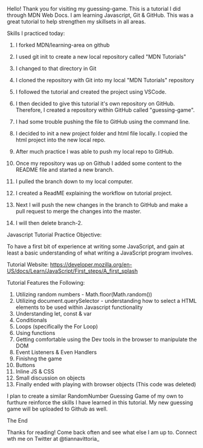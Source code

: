 Hello! Thank you for visiting my guessing-game. This is a tutorial I did through MDN Web Docs. I am learning Javascript, Git & GitHub. This was a great tutorial to help strengthen my skillsets in all areas. 


Skills I practiced today:

1. I forked MDN/learning-area on github

2. I used git init to create a new local repository called "MDN Tutorials"

3. I changed to that directory in Git

4. I cloned the repository with Git into my local "MDN Tutorials" repository

5. I followed the tutorial and created the project using VSCode.

6. I then decided to give this tutorial it's own repository on GitHub. Therefore, I created a repository within GitHub called "guessing-game". 

7. I had some trouble pushing the file to GitHub using the command line. 

8. I decided to init a new project folder and html file locally. I copied the html project into the new local repo. 

9. After much practice I was able to push my local repo to GitHub. 

10. Once my repository was up on Github I added some content to the README file and started a new branch. 

11. I pulled the branch down to my local computer.

12. I created a ReadME explaining the workflow on tutorial project.

13. Next I will push the new changes in the branch to GitHub and make a pull request to merge the changes into the master.

14. I will then delete branch-2.


Javascript Tutorial Practice Objective:

To have a first bit of experience at writing some JavaScript, and gain at least a basic understanding of what writing a JavaScript program involves.

Tutorial Website: https://developer.mozilla.org/en-US/docs/Learn/JavaScript/First_steps/A_first_splash

Tutorial Features the Following:

1. Utilizing random numbers - Math.floor(Math.random())
2. Utilizing document.querySelector - understanding how to select a HTML elements to be used within Javascript functionality
3. Understanding let, const & var
4. Conditionals
5. Loops (specifically the For Loop)
6. Using functions
7. Getting comfortable using the Dev tools in the browser to manipulate the DOM
8. Event Listeners & Even Handlers
9. Finishng the game
10. Buttons
11. Inline JS & CSS
12. Small discussion on objects
13. Finally ended with playing with browser objects (This code was deleted)

I plan to create a similar RandomNumber Guessing Game of my own to furthure reinforce the skills I have learned in this tutorial. My new guessing game will be uploaded to Github as well. 


The End

Thanks for reading! 
Come back often and see what else I am up to.
Connect wth me on Twitter at @tiannavittoria_



